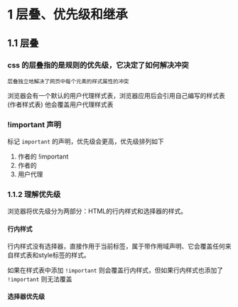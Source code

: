 # 1 层叠、优先级和继承
## 1.1 层叠

### css 的层叠指的是规则的优先级，它决定了如何解决冲突

    层叠独立地解决了网页中每个元素的样式属性的冲突

浏览器会有一个默认的用户代理样式表，浏览器应用后会引用自己编写的样式表(作者样式表) 他会覆盖用户代理样式表

### !important 声明
 
标记 `important` 的声明，优先级会更高，优先级排列如下

1. 作者的 !important
2. 作者的
3. 用户代理

### 1.1.2 理解优先级

浏览器将优先级分为两部分：HTML的行内样式和选择器的样式。

#### 行内样式

行内样式没有选择器，直接作用于当前标签，属于带作用域声明、它会覆盖任何来自样式表和style标签的样式。

如果在样式表中添加 `!important` 则会覆盖行内样式，但如果行内样式也添加了 `!important` 则无法覆盖

#### 选择器优先级

